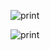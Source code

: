 ![print](https://github.com/rfmoniq/decor-ecommerce/assets/111646171/6e1835c8-3c98-4d7c-ba3c-c602681a1d2a)

![print](https://github.com/rfmoniq/decor-ecommerce/assets/111646171/a6a4a476-abab-4b51-ab0e-031168ef8b06)
